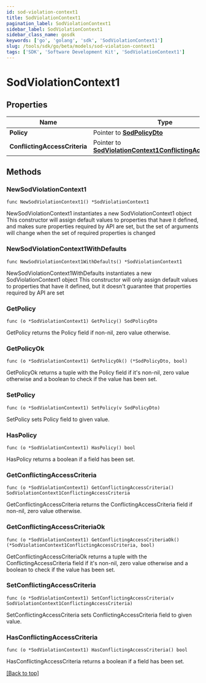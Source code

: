 ```yaml
---
id: sod-violation-context1
title: SodViolationContext1
pagination_label: SodViolationContext1
sidebar_label: SodViolationContext1
sidebar_class_name: gosdk
keywords: ['go', 'golang', 'sdk', 'SodViolationContext1'] 
slug: /tools/sdk/go/beta/models/sod-violation-context1
tags: ['SDK', 'Software Development Kit', 'SodViolationContext1']
---
```


# SodViolationContext1

## Properties

Name | Type | Description | Notes
------------ | ------------- | ------------- | -------------
**Policy** | Pointer to [**SodPolicyDto**](SodPolicyDto) |  | [optional] 
**ConflictingAccessCriteria** | Pointer to [**SodViolationContext1ConflictingAccessCriteria**](SodViolationContext1ConflictingAccessCriteria) |  | [optional] 

## Methods

### NewSodViolationContext1

`func NewSodViolationContext1() *SodViolationContext1`

NewSodViolationContext1 instantiates a new SodViolationContext1 object
This constructor will assign default values to properties that have it defined,
and makes sure properties required by API are set, but the set of arguments
will change when the set of required properties is changed

### NewSodViolationContext1WithDefaults

`func NewSodViolationContext1WithDefaults() *SodViolationContext1`

NewSodViolationContext1WithDefaults instantiates a new SodViolationContext1 object
This constructor will only assign default values to properties that have it defined,
but it doesn't guarantee that properties required by API are set

### GetPolicy

`func (o *SodViolationContext1) GetPolicy() SodPolicyDto`

GetPolicy returns the Policy field if non-nil, zero value otherwise.

### GetPolicyOk

`func (o *SodViolationContext1) GetPolicyOk() (*SodPolicyDto, bool)`

GetPolicyOk returns a tuple with the Policy field if it's non-nil, zero value otherwise
and a boolean to check if the value has been set.

### SetPolicy

`func (o *SodViolationContext1) SetPolicy(v SodPolicyDto)`

SetPolicy sets Policy field to given value.

### HasPolicy

`func (o *SodViolationContext1) HasPolicy() bool`

HasPolicy returns a boolean if a field has been set.

### GetConflictingAccessCriteria

`func (o *SodViolationContext1) GetConflictingAccessCriteria() SodViolationContext1ConflictingAccessCriteria`

GetConflictingAccessCriteria returns the ConflictingAccessCriteria field if non-nil, zero value otherwise.

### GetConflictingAccessCriteriaOk

`func (o *SodViolationContext1) GetConflictingAccessCriteriaOk() (*SodViolationContext1ConflictingAccessCriteria, bool)`

GetConflictingAccessCriteriaOk returns a tuple with the ConflictingAccessCriteria field if it's non-nil, zero value otherwise
and a boolean to check if the value has been set.

### SetConflictingAccessCriteria

`func (o *SodViolationContext1) SetConflictingAccessCriteria(v SodViolationContext1ConflictingAccessCriteria)`

SetConflictingAccessCriteria sets ConflictingAccessCriteria field to given value.

### HasConflictingAccessCriteria

`func (o *SodViolationContext1) HasConflictingAccessCriteria() bool`

HasConflictingAccessCriteria returns a boolean if a field has been set.


[[Back to top]](#) 


